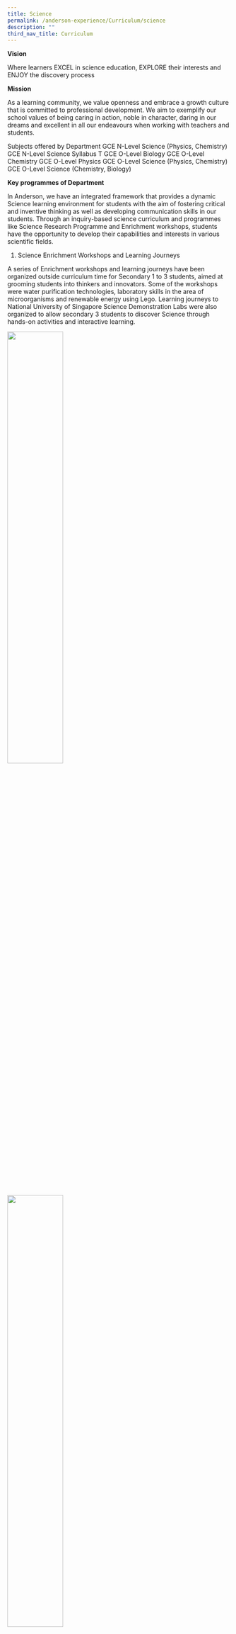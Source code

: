 ```yaml
---
title: Science
permalink: /anderson-experience/Curriculum/science
description: ""
third_nav_title: Curriculum
---
```

**Vision**

Where learners EXCEL in science education, EXPLORE their interests and ENJOY the discovery process


**Mission**

As a learning community, we value openness and embrace a growth culture that is committed to professional development. We aim to exemplify our school values of being caring in action, noble in character, daring in our dreams and excellent in all our endeavours when working with teachers and students.


Subjects offered by Department
GCE N-Level Science (Physics, Chemistry)
GCE N-Level Science Syllabus T
GCE O-Level Biology
GCE O-Level Chemistry
GCE O-Level Physics
GCE O-Level Science (Physics, Chemistry)
GCE O-Level Science (Chemistry, Biology)


**Key programmes of Department**

In Anderson, we have an integrated framework that provides a dynamic Science learning environment for students with the aim of fostering critical and inventive thinking as well as developing communication skills in our students. Through an inquiry-based science curriculum and programmes like Science Research Programme and Enrichment workshops, students have the opportunity to develop their capabilities and interests in various scientific fields. 


1) Science Enrichment Workshops and Learning Journeys

A series of Enrichment workshops and learning journeys have been organized outside curriculum time for Secondary 1 to 3 students, aimed at grooming students into thinkers and innovators. Some of the workshops were water purification technologies, laboratory skills in the area of microorganisms and renewable energy using Lego. Learning journeys to National University of Singapore Science Demonstration Labs were also organized to allow secondary 3 students to discover Science through hands-on activities and interactive learning.

<img src="/images/Picture%207.png" 
     style="width:50%">
		<img src="/images/Picture%208.jpg" 
     style="width:50%">
		<img src="/images/Picture%209.jpg" 
     style="width:50%">
<center> Learning Journey to NUS Demonstration Lab (Chemistry) </center>
<img src="/images/Picture%205.jpg" 
     style="width:50%"> <img src="/images/Picture%206.jpg" 
     style="width:50%">
<center> Learning Journey to NUS Demonstration Lab (Physics) </center>
<img src="/images/Picture%201.jpg" 
     style="width:50%">
<center> Renewable Energy Science Enrichment for Sec 2 students </center>

2) Science Research Programme (SRP)

SRP aims to infuse Science research skills and methods into the Lower Secondary Science Curriculum. Beyond lower secondary level, the Science Specialist Programme also provides the upper secondary students with an opportunity to  learn about the latest research developments from our partners in institutes of higher learning. In this programme, students participate in science research projects that undergraduates in our local universities are involved in. 


3) Anderson Science Week

The department has organised a series of activities to enhance students’ interest and exposure to science in real world context. Career talks by scientists from A*STAR, Mixology show by Science Centre, exhibits on the science behind how fireworks and vaccine works, and inter-class quizzes were some of the activities in which students learnt Science in engaging and authentic contexts.

<img src="/images/Picture%202.png" 
     style="width:50%">
<center> Sec 2 Interclass Science Quiz during EFL  </center>
<img src="/images/Picture%203.png" 
     style="width:50%">
		 <center>Engagement with Scientist Workshop  </center>
		 
4) 19th Elementz Science Project Competition 

Elementz Science Project Competition is an annual Science fair organized by our school for the North Zone primary and lower secondary students. The competition aims to generate interest in scientific study through investigative-type projects and at the same time, acts as a platform for schools to share their findings. Every year, more than 100 teams compete in the various categories : Primary 3 and 4, Primary 5 and 6, Secondary 1 and 2.


5) Science Talent Programme (STP)

Our STP is a two-year enriched curriculum differentiated for selected students who show great aptitude and strong interest in Science. Students in the programme are stretched through Olympiad trainings and given opportunities to participate in external Science competitions that go beyond the curriculum. Our students from STP have done well in the various competitions this year.


Our Achievements: 
42nd International C. B. Paul Science Quiz 2021
Gold award- Qin Weichen (4/1, 2021), Huang Yimin (4/1, 2021), Tan Le Hao, Jayden (4/1,2021)
Silver award- Christine Kho (4/1, 2021), Hu Xiran (4/1, 2021)
Bronze award- Das Debansha (4/1, 2021) and Damien Goh (4/1, 2021)
Third Runner-up for Team award - Qin Weichen (4/1, 2021), Tan Le Hao, Jayden (4/1,2021), Christine Kho (4/1, 2021), Preeti M Radhakrishnan (4/1, 2021)
10th International Biomedical Quiz 2021
Silver - Das Debansha (4/1, 2021)
Bronze - Huang Yimin (4/1, 2021),  Shirleen Anjeanette (4/1, 2021)

![](/images/Picture%204.jpg)
<center> 42nd International CB Paul Science Quiz </center>

22nd International Elementz Competition (Upper Secondary Category)
Gold - Edrea Tan (4/4, 2021), Mandy Low (4/4, 2021 and Sharleen (4/4,2021)
Silver - Lyu Qinhang (4/1,2021) Das Debansha (4/1, 2021), Tang J Ying (4/3, 2021), Megan Wong (4/5, 2021),
Silver - Tanio Kurea (3/1, 2021), Ong Chong En (3/2, 2021), Chen Yanjun (3/3, 2021), Jay Chong (3/4, 2021)


19th Elementz Science Project Competition (Lower Secondary Category)
Gold -  Shyamsundar (2/1,2021), D??ng Qu?nh Nh? (2/3, 2021), Huang Zekai (2/2, 2021), Denise Wan Xi Min (2/1, 2021) 
Silver - Sanvi Sahu (2/1, 2021), Devendran Yogeswari (2/1, 2021), Kamadchi Chandrasekar (2/1, 2021), Amani Sophia (2/1, 2021).


Singapore Youth Science Fair 2021
Distinction – Jayden Cai Jiachen (2/4, 2021), Gareth Goh Yu Heng (2/4, 2021), Goh Song Yi Benjamin (2/4, 2021), Lee Yun Xuan Eden (2/4, 2021)
Certificate of Accomplishment – Tan Jia Hui Jovina (2/4, 2021), Jaaziel Leong Le Xuan (2/4, 2021), Alyssa Sarah Low Hui Yi (2/4, 2021) 

National Science Challenge 2021
Semi-Finalist : Das Debansha (4/1, 2021), Justin Leong Qi Wei(4/1, 2021), Kho Yuan Jie(4/1, 2021), Gerald Neo (4/2, 2021)

**1.    Singapore Junior Physics Olympiad Achievement 2020**

| No. | Name | Award |
| -------- | -------- | -------- |
|1|Das Debansha (4/1, 2021)|Silver|
|2|Chen Helin (4/1, 2021)|Bronze|
|3|Chen Jinkai (4/1, 2021)|Bronze|

**2.    Singapore Junior Biology Olympiad Achievements 2020**

| No. | Name | Award |
| -------- | -------- | -------- |
|1|Low Hwee Yun, Mandy (4/4, 2021)|Gold|
|2|Shirleen Anjeanette (4/1, 2021)|Silver|
|3|Huang Yimin (4/1, 2021)|Silver|
|4|Christine Kho (4/1, 2021)|Silver|
|5|Das Debansha (4/1, 2021)|Silver|
|6|Edrea Tan (4/4, 2021)|Silver|
|7|Gao Yifei (4/4, 2021)|Bronze|
|8|Bek Shao Jun Zackary (4/4, 2021)|Honourable Mention|
|9|Muthukumar Gandhi Pooja (4/1, 2021)|Honourable Mention|
|10|Ong Hong Jiat (4/1, 2021)|Honourable Mention|


**3.    Singapore Junior Chemistry Olympiad Achievements 2020**


| No. | Name | Award |
| -------- | -------- | -------- |
|1|Damien Goh Jia Lun (4/1,2021)|Gold
|2|Gerald Neo (4/1,2021)|Gold
|3|Kho Yuan Jie (4/1,2021)|Gold
|4|Qin Weichen (4/1,2021)|Silver
|5|Das Debansha (4/1,2021)|Silver
|6|Shirleen Anjeanette (4/1, 2021)|Silver


